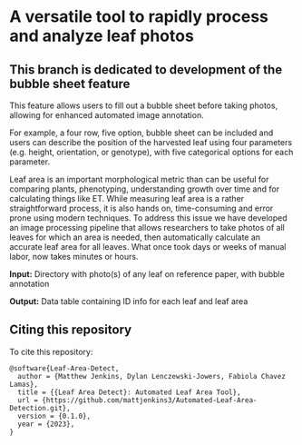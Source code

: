 # A versatile tool to rapidly process and analyze leaf photos

## This branch is dedicated to development of the bubble sheet feature
This feature allows users to fill out a bubble sheet before taking photos, allowing for enhanced automated image annotation.

For example, a four row, five option, bubble sheet can be included and users can describe the position of the harvested leaf using four parameters (e.g. height, orientation, or genotype), with five categorical options for each parameter.

Leaf area is an important morphological metric than can be useful for comparing plants, phenotyping, understanding growth over time and for calculating things like ET. While measuring leaf area is a rather straightforward
process, it is also hands on, time-consuming and error prone using modern techniques. To address this issue we have developed an image processing pipeline that allows researchers to take photos of all leaves for which an area is needed, then automatically calculate an accurate leaf area for all leaves. What once took days or weeks of manual labor, now takes minutes or hours.

__Input:__ Directory with photo(s) of any leaf on reference paper, with bubble annotation

__Output:__ Data table containing ID info for each leaf and leaf area

## Citing this repository

To cite this repository:
```
@software{Leaf-Area-Detect,
  author = {Matthew Jenkins, Dylan Lenczewski-Jowers, Fabiola Chavez Lamas},
  title = {{Leaf Area Detect}: Automated Leaf Area Tool},
  url = {https://github.com/mattjenkins3/Automated-Leaf-Area-Detection.git},
  version = {0.1.0},
  year = {2023},
}
```
